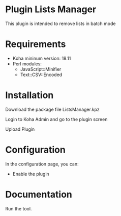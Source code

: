 # Plugin Lists Manager

This plugin is intended to remove lists in batch mode

# Requirements

- Koha mininum version: 18.11
- Perl modules:
    - JavaScript::Minifier
    - Text::CSV::Encoded

# Installation

Download the package file ListsManager.kpz

Login to Koha Admin and go to the plugin screen

Upload Plugin

# Configuration

In the configuration page, you can:
- Enable the plugin

# Documentation

Run the tool.
